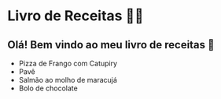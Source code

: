 # Livro de Receitas :man_cook:

## Olá! Bem vindo ao meu livro de receitas :shallow_pan_of_food:

-  Pizza de Frango com Catupiry
-  Pavê
-  Salmão ao molho de maracujá
-  Bolo de chocolate

  





